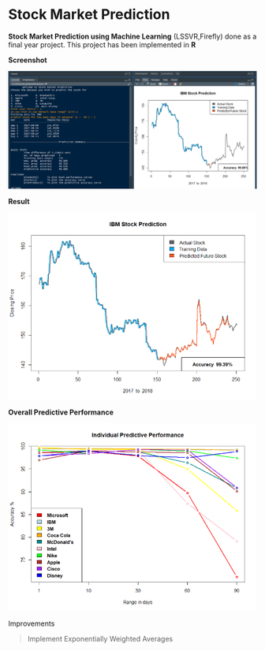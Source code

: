# Stock Market Prediction
**Stock Market Prediction using Machine Learning** (LSSVR,Firefly) done as a final year project. This project has been implemented in **R**



**Screenshot**


![Result](https://github.com/ibraheemk47/stockpredictionusingml/raw/master/screen.png)



**Result**


![Result](https://github.com/ibraheemk47/stockpredictionusingml/raw/master/res_graph.png)

**Overall Predictive Performance**

![Result](https://github.com/ibraheemk47/stockpredictionusingml/raw/master/perform.png)



Improvements
> Implement Exponentially Weighted Averages